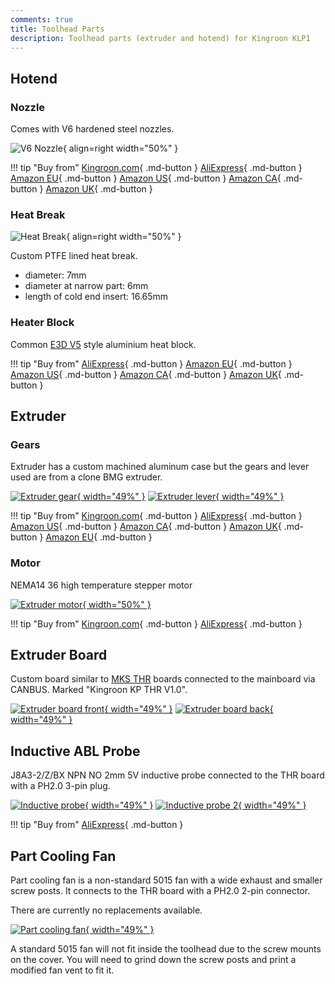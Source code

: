 ```yaml
---
comments: true
title: Toolhead Parts
description: Toolhead parts (extruder and hotend) for Kingroon KLP1
---
```


## Hotend

### Nozzle

Comes with V6 hardened steel nozzles.

![V6 Nozzle](/images/parts/nozzle.webp){ align=right width="50%" }

!!! tip "Buy from"
    [Kingroon.com](https://s.zbanx.com/r/CfTT4uNHUpqO){ .md-button }
    [AliExpress](https://www.aliexpress.com/item/1005003267939312.html?aff_fcid=9b137fcbcb164306be08d991b866019a-1683718918905-06852-_DB5FKxX&tt=CPS_NORMAL&aff_fsk=_DB5FKxX&aff_platform=shareComponent-detail&sk=_DB5FKxX&aff_trace_key=9b137fcbcb164306be08d991b866019a-1683718918905-06852-_DB5FKxX&terminal_id=6db88f7b3fff4670be83ec2d245af448&afSmartRedirect=y){ .md-button }
    [Amazon EU](https://www.amazon.de/s?k=v6+hardened+steel+nozzle&linkCode=ll2&tag=blakadders-20&linkId=0f752a8e1ea324e780f872163163319d&language=en_GB&ref_=as_li_ss_tl){ .md-button }
    [Amazon US](https://www.amazon.com/s?k=v6+hardened+steel+nozzle&crid=1VXW56KJ7OUIA&sprefix=v6+hardened+steel+nozzl%2Caps%2C576&linkCode=ll2&tag=blakadders-20&linkId=ad4b0550c3ac259ff3af334eb86147fa&language=en_US&ref_=as_li_ss_tl){ .md-button }
    [Amazon CA](https://www.amazon.ca/s?k=v6+hardened+steel+nozzle&linkCode=ll2&tag=tasmotatemp03-20&linkId=fd285e64abf8832d364f881aba52462d&language=en_CA&ref_=as_li_ss_tl){ .md-button }
    [Amazon UK](https://www.amazon.co.uk/s?k=v6+hardened+steel+nozzle&linkCode=ll2&tag=blakadders-20&linkId=3e3f450c6cecfc1c60e46c0795b6052f&language=en_GB&ref_=as_li_ss_tl){ .md-button }

### Heat Break

![Heat Break](/images/parts/heat_break.jpg){ align=right width="50%" }

Custom PTFE lined heat break. 

- diameter: 7mm
- diameter at narrow part: 6mm
- length of cold end insert: 16.65mm

### Heater Block

Common [E3D V5](https://wiki.e3d-online.com/File:DRAWING-V5-BLOCK_rev5.jpg) style aluminium heat block.

!!! tip "Buy from"
    [AliExpress](https://www.aliexpress.com/item/4001065717057.html?aff_fcid=1f122b3b005542e285a658e8eb960e72-1683799395612-02117-_DDJt7Eh&tt=CPS_NORMAL&aff_fsk=_DDJt7Eh&aff_platform=shareComponent-detail&sk=_DDJt7Eh&aff_trace_key=1f122b3b005542e285a658e8eb960e72-1683799395612-02117-_DDJt7Eh&terminal_id=6db88f7b3fff4670be83ec2d245af448&afSmartRedirect=y){ .md-button }
    [Amazon EU](https://www.amazon.de/-/en/HysiPrui-Silicone-Anycubi-Extruder-Accessories/dp/B09XL25JWS?&linkCode=ll1&tag=blakadders-20&linkId=066b662fbe1e681469ba1493e906c701&language=en_GB&ref_=as_li_ss_tl){ .md-button }
    [Amazon US](https://www.amazon.com/Upgrade-Compatible-Printhead-Anycubic-Flyingbear/dp/B09P1H84MX?th=1&linkCode=ll1&tag=blakadders-20&linkId=c6ec0d0a6655e629841918b3a1770f06&language=en_US&ref_=as_li_ss_tl){ .md-button }
    [Amazon CA](https://www.amazon.ca/Silicone-Compatible-Volnaco-Protector-Printer/dp/B0C3ZCDSD7?&linkCode=ll1&tag=tasmotatemp03-20&linkId=44645738178a20f18104395546b4352e&language=en_CA&ref_=as_li_ss_tl){ .md-button }
    [Amazon UK](https://www.amazon.co.uk/Printer-Heating-Extruder-Aluminum-Silicon/dp/B091FG97F6?&linkCode=ll1&tag=blakadders-20&linkId=83a0688a132598c77216a71a9370fe97&language=en_GB&ref_=as_li_ss_tl){ .md-button }



## Extruder 

### Gears

Extruder has a custom machined aluminum case but the gears and lever used are from a clone BMG extruder.

[![Extruder gear](/images/parts/extruder_gear.jpg){ width="49%" }](/images/parts/extruder_gear.jpg)
[![Extruder lever](/images/parts/extruder_lever.jpg){ width="49%" }](/images/parts/extruder_lever.jpg)


!!! tip "Buy from"
    [Kingroon.com](https://s.zbanx.com/r/1otm9WdmFbcr){ .md-button }
    [AliExpress](https://www.aliexpress.com/item/1005005061611663.html?aff_fcid=f1b6c4018cc34ce09c4f0dab2c1ae01a-1683717072870-03989-_Dc9EaFP&tt=CPS_NORMAL&aff_fsk=_Dc9EaFP&aff_platform=shareComponent-detail&sk=_Dc9EaFP&aff_trace_key=f1b6c4018cc34ce09c4f0dab2c1ae01a-1683717072870-03989-_Dc9EaFP&terminal_id=6db88f7b3fff4670be83ec2d245af448&afSmartRedirect=y){ .md-button }
    [Amazon US](https://www.amazon.com/Precision-Printer-Plating-Hardened-Extruder/dp/B097YL3C6J?crid=TEP9R7V7LCIY&keywords=bmg+extruder+gears&qid=1683715927&sprefix=bmg+extruder+gea%2Caps%2C417&sr=8-9&linkCode=ll1&tag=blakadders-20&linkId=4c536bd5b2bb74703675a8886b262450&language=en_US&ref_=as_li_ss_tl){ .md-button }
    [Amazon CA](https://www.amazon.ca/Precision-Printer-Plating-Hardened-Extruder/dp/B097YL3C6J?&linkCode=ll1&tag=tasmotatemp03-20&linkId=cff1cac980736fd4b630950e47da12cf&language=en_CA&ref_=as_li_ss_tl){ .md-button }
    [Amazon UK](https://www.amazon.co.uk/Extruder-Hardened-Upgrade-Bowden-Direct/dp/B0BXPGMX81?&linkCode=ll1&tag=blakadders-20&linkId=70a4955f3c7223855824fa9714428d1b&language=en_GB&ref_=as_li_ss_tl){ .md-button }
    [Amazon EU](https://www.amazon.de/-/en/Extruder-Replacement-Extruders-Compatible-Trianglb/dp/B09D3F4ZYY?&linkCode=ll1&tag=blakadders-20&linkId=caf9b486d2f28676f2a1df7b9e0e0a48&language=en_GB&ref_=as_li_ss_tl){ .md-button }

### Motor

NEMA14 36 high temperature stepper motor

[![Extruder motor](/images/parts/extruder_motor.jpg){ width="50%" }](/images/parts/extruder_motor.jpg)

!!! tip "Buy from"
    [Kingroon.com](https://s.zbanx.com/r/g1WNPJ3Zhnnl){ .md-button }
    [AliExpress](https://www.aliexpress.com/item/1005004590960062.html?aff_fcid=c29f3456f46b46a9b4df083c8fe0c4eb-1683717050377-02347-_Dlv0XyN&tt=CPS_NORMAL&aff_fsk=_Dlv0XyN&aff_platform=shareComponent-detail&sk=_Dlv0XyN&aff_trace_key=c29f3456f46b46a9b4df083c8fe0c4eb-1683717050377-02347-_Dlv0XyN&terminal_id=6db88f7b3fff4670be83ec2d245af448&afSmartRedirect=y){ .md-button }

## Extruder Board

Custom board similar to [MKS THR](https://www.aliexpress.com/item/1005004984153336.html?aff_fcid=b6743542c13e461b9dcc410484d7df22-1683798418600-00265-_Dch2m6l&tt=CPS_NORMAL&aff_fsk=_Dch2m6l&aff_platform=shareComponent-detail&sk=_Dch2m6l&aff_trace_key=b6743542c13e461b9dcc410484d7df22-1683798418600-00265-_Dch2m6l&terminal_id=6db88f7b3fff4670be83ec2d245af448&afSmartRedirect=y) boards connected to the mainboard via CANBUS. Marked "Kingroon KP THR V1.0".

[![Extruder board front](/images/parts/extruder_board_front.jpg){ width="49%" }](/images/parts/extruder_board_front.jpg)
[![Extruder board back](/images/parts/extruder_board_back.jpg){ width="49%" }](/images/parts/extruder_board_back.jpg)

## Inductive ABL Probe

J8A3-2/Z/BX NPN NO 2mm 5V inductive probe connected to the THR board with a PH2.0 3-pin plug.

[![Inductive probe](/images/parts/probe.jpg){ width="49%" }](/images/parts/probe.jpg)
[![Inductive probe 2](/images/parts/probe2.jpg){ width="49%" }](/images/parts/probe2.jpg)

!!! tip "Buy from"
    [AliExpress](https://www.aliexpress.com/item/32568347298.html?aff_fcid=9994ed39dd4346948a0c5d1feb13125a-1683717660943-04125-_DDv2vXx&tt=CPS_NORMAL&aff_fsk=_DDv2vXx&aff_platform=shareComponent-detail&sk=_DDv2vXx&aff_trace_key=9994ed39dd4346948a0c5d1feb13125a-1683717660943-04125-_DDv2vXx&terminal_id=6db88f7b3fff4670be83ec2d245af448&afSmartRedirect=y){ .md-button }

## Part Cooling Fan

Part cooling fan is a non-standard 5015 fan with a wide exhaust and smaller screw posts. It connects to the THR board with a PH2.0 2-pin connector.

There are currently no replacements available.

[![Part cooling fan](/images/parts/fan_5015.jpg){ width="49%" }](/images/parts/fan_5015.jpg)

A standard 5015 fan will not fit inside the toolhead due to the screw mounts on the cover. You will need to grind down the screw posts and print a modified fan vent to fit it.